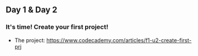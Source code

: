 ## Day 1 & Day 2


### It's time! Create your first project!

- The project: https://www.codecademy.com/articles/f1-u2-create-first-prj
